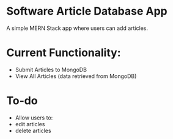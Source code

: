 # Software Article Database App
A simple MERN Stack app where users can add articles. 

# Current Functionality:
* Submit Articles to MongoDB
* View All Articles (data retrieved from MongoDB)

# To-do
* Allow users to: 
* edit articles
* delete articles